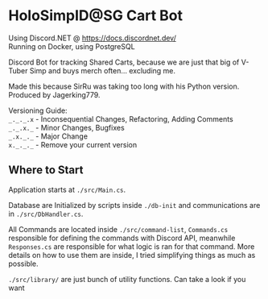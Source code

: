 # HoloSimpID@SG Cart Bot

Using Discord.NET @ https://docs.discordnet.dev/
<br/>Running on Docker, using PostgreSQL

Discord Bot for tracking Shared Carts, because we are just that big of V-Tuber Simp and buys merch often... excluding me.

Made this because SirRu was taking too long with his Python version.
Produced by Jagerking779.

Versioning Guide:
<br/>`_._._.x` - Inconsequential Changes, Refactoring, Adding Comments
<br/>`_._.x._` - Minor Changes, Bugfixes
<br/>`_.x._._` - Major Change
<br/>`x._._._` - Remove your current version

## Where to Start

Application starts at `./src/Main.cs`.

Database are Initialized by scripts inside `./db-init` and communications are in `./src/DbHandler.cs`.

All Commands are located inside `./src/command-list`, `Commands.cs` responsible for defining the commands with Discord API, meanwhile `Responses.cs` are responsible for what logic is ran for that command. More details on how to use them are inside, I tried simplifying things as much as possible.

`./src/library/` are just bunch of utility functions. Can take a look if you want
